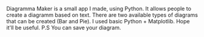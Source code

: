 Diagramma Maker is a small app I made, using Python. It allows people to create a diagramm based on text. There are two available types of diagrams that can be created (Bar and Pie). I used basic Python + Matplotlib. 
Hope it'll be useful. 
P.S You can save your diagram. 
